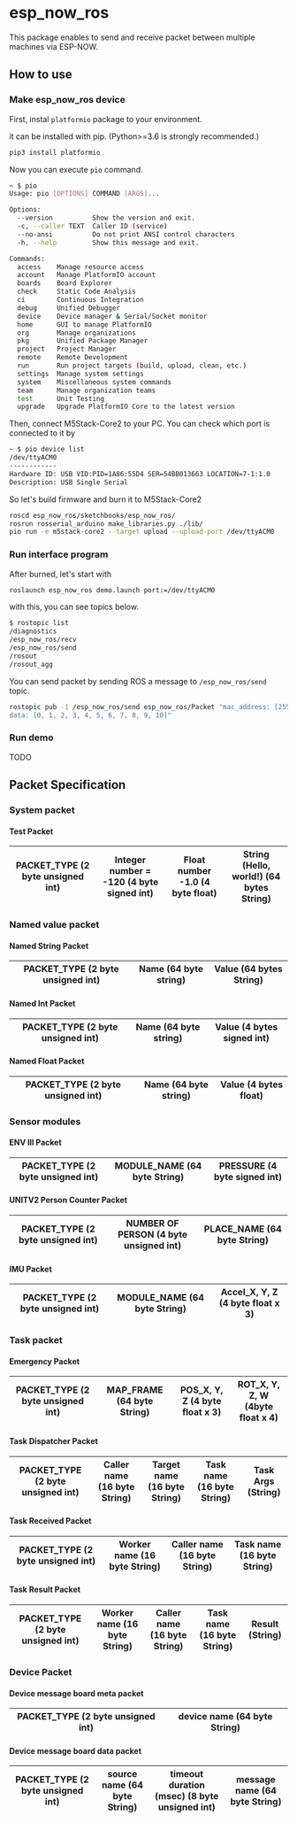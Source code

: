 # esp_now_ros

This package enables to send and receive packet between multiple machines via ESP-NOW.

## How to use

### Make esp_now_ros device

First, instal `platformio` package to your environment.

it can be installed with pip. (Python>=3.6 is strongly recommended.)

```bash
pip3 install platformio
```

Now you can execute `pio` command.

```bash
~ $ pio
Usage: pio [OPTIONS] COMMAND [ARGS]...

Options:
  --version          Show the version and exit.
  -c, --caller TEXT  Caller ID (service)
  --no-ansi          Do not print ANSI control characters
  -h, --help         Show this message and exit.

Commands:
  access    Manage resource access
  account   Manage PlatformIO account
  boards    Board Explorer
  check     Static Code Analysis
  ci        Continuous Integration
  debug     Unified Debugger
  device    Device manager & Serial/Socket monitor
  home      GUI to manage PlatformIO
  org       Manage organizations
  pkg       Unified Package Manager
  project   Project Manager
  remote    Remote Development
  run       Run project targets (build, upload, clean, etc.)
  settings  Manage system settings
  system    Miscellaneous system commands
  team      Manage organization teams
  test      Unit Testing
  upgrade   Upgrade PlatformIO Core to the latest version
```

Then, connect M5Stack-Core2 to your PC. You can check which port is connected to it by

```bash
~ $ pio device list
/dev/ttyACM0
------------
Hardware ID: USB VID:PID=1A86:55D4 SER=54BB013663 LOCATION=7-1:1.0
Description: USB Single Serial
```

So let's build firmware and burn it to M5Stack-Core2

```bash
roscd esp_now_ros/sketchbooks/esp_now_ros/
rosrun rosserial_arduino make_libraries.py ./lib/
pio run -e m5stack-core2 --target upload --upload-port /dev/ttyACM0
```

### Run interface program

After burned, let's start with 

```bash
roslaunch esp_now_ros demo.launch port:=/dev/ttyACM0
```

with this, you can see topics below.

```bash
$ rostopic list
/diagnostics
/esp_now_ros/recv
/esp_now_ros/send
/rosout
/rosout_agg

```

You can send packet by sending ROS a message to `/esp_now_ros/send` topic.

```bash
rostopic pub -1 /esp_now_ros/send esp_now_ros/Packet "mac_address: [255, 255, 255, 255, 255, 255]
data: [0, 1, 2, 3, 4, 5, 6, 7, 8, 9, 10]"
```

### Run demo

TODO

## Packet Specification

### System packet

#### Test Packet

| PACKET_TYPE (2 byte unsigned int) | Integer number = -120 (4 byte signed int) | Float number -1.0 (4 byte float) | String (Hello, world!) (64 bytes String) |
|-|-|-|-|

### Named value packet

#### Named String Packet

| PACKET_TYPE (2 byte unsigned int) | Name (64 byte string) | Value (64 bytes String) |
|-|-|-|

#### Named Int Packet

| PACKET_TYPE (2 byte unsigned int) | Name (64 byte string) | Value (4 bytes signed int) |
|-|-|-|

#### Named Float Packet

| PACKET_TYPE (2 byte unsigned int) | Name (64 byte string) | Value (4 bytes float) |
|-|-|-|

### Sensor modules

#### ENV III Packet

| PACKET_TYPE (2 byte unsigned int) | MODULE_NAME (64 byte String) | PRESSURE (4 byte signed int) |
|-|-|-|

#### UNITV2 Person Counter Packet

| PACKET_TYPE (2 byte unsigned int) | NUMBER OF PERSON (4 byte unsigned int) | PLACE_NAME (64 byte String) |
|-|-|-|

#### IMU Packet

| PACKET_TYPE (2 byte unsigned int) | MODULE_NAME (64 byte String) | Accel_X, Y, Z (4 byte float x 3) |
|-|-|-|

### Task packet

#### Emergency Packet

| PACKET_TYPE (2 byte unsigned int) | MAP_FRAME (64 byte String) | POS_X, Y, Z (4 byte float x 3) | ROT_X, Y, Z, W (4byte float x 4) |
|-|-|-|-|

#### Task Dispatcher Packet

| PACKET_TYPE (2 byte unsigned int) | Caller name (16 byte String) | Target name (16 byte String) | Task name (16 byte String) | Task Args (String) |
|-|-|-|-|-|

#### Task Received Packet

| PACKET_TYPE (2 byte unsigned int) | Worker name (16 byte String) | Caller name (16 byte String) | Task name (16 byte String) |
|-|-|-|-|

#### Task Result Packet

| PACKET_TYPE (2 byte unsigned int) | Worker name (16 byte String) | Caller name (16 byte String) | Task name (16 byte String) | Result (String) |
|-|-|-|-|-|

### Device Packet

#### Device message board meta packet

| PACKET_TYPE (2 byte unsigned int) | device name (64 byte String) |
|-|-|

#### Device message board data packet

| PACKET_TYPE (2 byte unsigned int) | source name (64 byte String) | timeout duration (msec) (8 byte unsigned int) | message name (64 byte String) |
|-|-|-|-|
